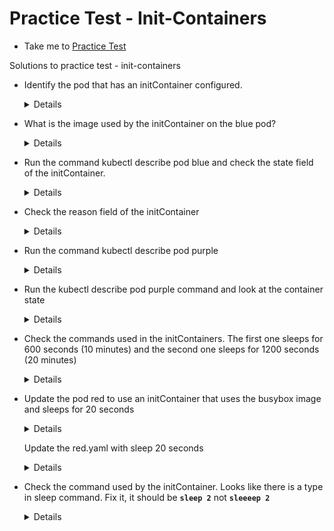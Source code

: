 # Practice Test - Init-Containers
  - Take me to [Practice Test](https://kodekloud.com/topic/practice-test-init-containers/)
  
Solutions to practice test - init-containers
- Identify the pod that has an initContainer configured.

  <details>
  ```
  $ kubectl get pods
  $ kubectl describe pods
  ```
  </details>
  
- What is the image used by the initContainer on the blue pod?
  
  <details>
  ```
  $ kubectl describe pods blue
  ```
  </details>
    
- Run the command kubectl describe pod blue and check the state field of the initContainer.

  <details>
  ```
  $ kubectl describe pod blue
  ```
  </details>
  
- Check the reason field of the initContainer
  
  <details>
  ```
  $ kubectl describe pod blue
  ```
  </details>
  
- Run the command kubectl describe pod purple
  
  <details>
  ```
  $ kubectl describe pod purple
  ```
  </details>
  
- Run the kubectl describe pod purple command and look at the container state
  
  <details>
  ```
  $ kubectl describe pod purple
  ```
  </details>
  
- Check the commands used in the initContainers. The first one sleeps for 600 seconds (10 minutes) and the second one sleeps for 1200 seconds (20 minutes)
  
  <details>
  ```
  $ kubectl describe pod purple
  ```
  </details>
  
- Update the pod red to use an initContainer that uses the busybox image and sleeps for 20 seconds
  
  <details>
  ```
  $ kubectl get pod red -o yaml > red.yaml
  $ kubectl delete pod red
  ```
  </details>
  
  Update the red.yaml with sleep 20 seconds
  
  <details>
  ```
  $ kubectl create -f red.yaml
  ```
  </details>
  
- Check the command used by the initContainer. Looks like there is a type in sleep command. Fix it, it should be **`sleep 2`** not **`sleeeep 2`**
  
  <details>
    
  ```
  $ kubectl describe pod orange
  $ kubectl get pod orange -o yaml > orange.yaml
  $ kubectl delete pod orange
  
  Update the orange.yaml with correct sleep command and recreate the pod
  $ kubectl create -f orange.yaml
  ```
  
  ```
  $ kubectl logs orange
  ```

  The logs don't show much as pod orange is waiting to start, and waiting for intit containers to run first before starting. 
  To get better information we look into logs of init containers

  ```
   k logs orange -c init-myservice
  ```

   Response:
   sh: sleeeep: not found

  
 </details>
